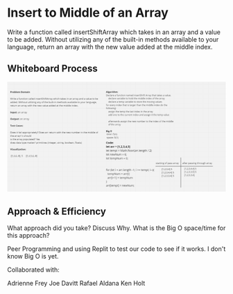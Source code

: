 # Insert to Middle of an Array

Write a function called insertShiftArray which takes in an array and a value to be added. Without utilizing any of the built-in methods available to your language, return an array with the new value added at the middle index.

## Whiteboard Process

![Array insert shift whiteboard](../assets/Code-Challenge-2.PNG)

## Approach & Efficiency

What approach did you take? Discuss Why. What is the Big O space/time for this approach?

Peer Programming and using Replit to test our code to see if it works. I don't know Big O is yet.

Collaborated with:

Adrienne Frey
Joe Davitt
Rafael Aldana
Ken Holt
